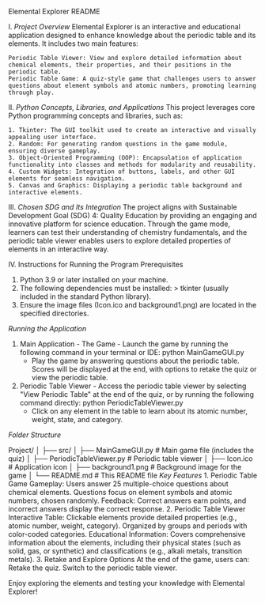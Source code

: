 Elemental Explorer README

 I. *Project Overview*
  Elemental Explorer is an interactive and educational application designed to enhance knowledge about the periodic table and its elements.
    It includes two main features:

    Periodic Table Viewer: View and explore detailed information about chemical elements, their properties, and their positions in the periodic table.
    Periodic Table Game: A quiz-style game that challenges users to answer questions about element symbols and atomic numbers, promoting learning through play.

 II. *Python Concepts, Libraries, and Applications*
  This project leverages core Python programming concepts and libraries, such as:

    1. Tkinter: The GUI toolkit used to create an interactive and visually appealing user interface.
    2. Random: For generating random questions in the game module, ensuring diverse gameplay.
    3. Object-Oriented Programming (OOP): Encapsulation of application functionality into classes and methods for modularity and reusability.
    4. Custom Widgets: Integration of buttons, labels, and other GUI elements for seamless navigation.
    5. Canvas and Graphics: Displaying a periodic table background and interactive elements.

 III. *Chosen SDG and Its Integration*
   The project aligns with Sustainable Development Goal (SDG) 4: Quality Education by providing an engaging and innovative platform for science education. Through the game mode, learners can test their understanding of chemistry fundamentals, and the periodic table viewer enables users to explore detailed properties of elements in an interactive way.

 IV. Instructions for Running the Program
  Prerequisites
   1. Python 3.9 or later installed on your machine.
   2. The following dependencies must be installed:
     > tkinter (usually included in the standard Python library).
   3. Ensure the image files (Icon.ico and background1.png) are located in the specified directories.

  *Running the Application*
   1. Main Application - The Game
    - Launch the game by running the following command in your terminal or IDE:
      python MainGameGUI.py
      - Play the game by answering questions about the periodic table. Scores will be displayed at the end, with options to retake the quiz or view the periodic table.
   2. Periodic Table Viewer
    - Access the periodic table viewer by selecting "View Periodic Table" at the end of the quiz, or by running the following command directly:
      python PeriodicTableViewer.py
      - Click on any element in the table to learn about its atomic number, weight, state, and category.

 *Folder Structure*

  Project/
  │
  ├── src/
  │   ├── MainGameGUI.py          # Main game file (includes the quiz)
  │   ├── PeriodicTableViewer.py  # Periodic table viewer
  │   ├── Icon.ico                # Application icon
  │   ├── background1.png         # Background image for the game
  │
  └── README.md                   # This README file
  *Key Features*
    1. Periodic Table Game
    Gameplay:
      Users answer 25 multiple-choice questions about chemical elements.
      Questions focus on element symbols and atomic numbers, chosen randomly.
    Feedback:
      Correct answers earn points, and incorrect answers display the correct response.
    2. Periodic Table Viewer
    Interactive Table:
      Clickable elements provide detailed properties (e.g., atomic number, weight, category).
      Organized by groups and periods with color-coded categories.
    Educational Information:
      Covers comprehensive information about the elements, including their physical states (such as solid, gas, or synthetic) and classifications (e.g., alkali metals, transition metals).
    3. Retake and Explore Options
    At the end of the game, users can:
      Retake the quiz.
      Switch to the periodic table viewer.

 Enjoy exploring the elements and testing your knowledge with Elemental Explorer!
